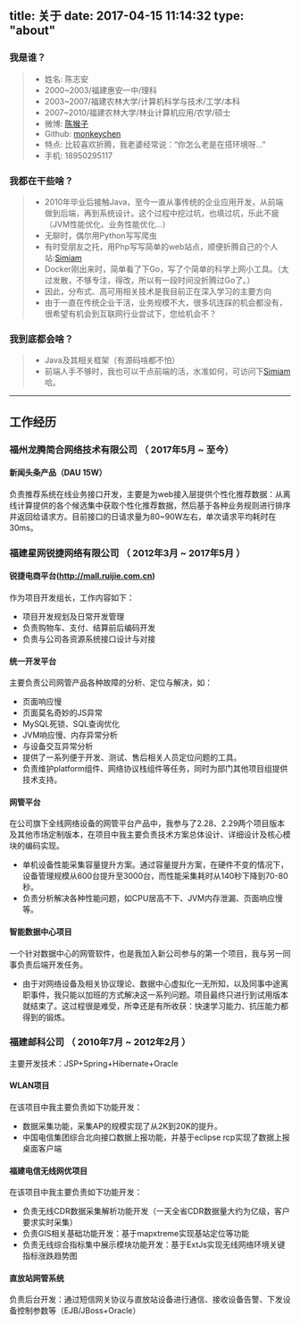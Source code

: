 title: 关于
date: 2017-04-15 11:14:32
type: "about"
---
### 我是谁？
> * 姓名: 陈志安
> * 2000~2003/福建惠安一中/理科
> * 2003~2007/福建农林大学/计算机科学与技术/工学/本科
> * 2007~2010/福建农林大学/林业计算机应用/农学/硕士
> * 微博: [陈猴子](http://weibo.com/cza55007)
> * Github: [monkeychen](https://github.com/monkeychen)
> * 特点: 比较喜欢折腾，我老婆经常说：“你怎么老是在搭环境呀...”
> * 手机: 18950295117

### 我都在干些啥？
> * 2010年毕业后接触Java，至今一直从事传统的企业应用开发，从前端做到后端，再到系统设计。这个过程中挖过坑，也填过坑，乐此不疲（JVM性能优化、业务性能优化...）
> * 无聊时，偶尔用Python写写爬虫
> * 有时受朋友之托，用Php写写简单的web站点，顺便折腾自己的个人站:[Simiam](http://simiam.com)
> * Docker刚出来时，简单看了下Go，写了个简单的科学上网小工具。（太过发散，不够专注，得改，所以有一段时间没折腾过Go了。）
> * 因此，分布式、高可用相关技术是我目前正在深入学习的主要方向
> * 由于一直在传统企业干活，业务规模不大，很多坑连踩的机会都没有，很希望有机会到互联网行业尝试下，您给机会不？

### 我到底都会啥？
> * Java及其相关框架（有源码啥都不怕）
> * 前端人手不够时，我也可以干点前端的活，水准如何，可访问下[Simiam](http://simiam.com)哈。

---

## 工作经历
### 福州龙腾简合网络技术有限公司 （ 2017年5月 ~ 至今）
#### 新闻头条产品（DAU 15W）
负责推荐系统在线业务接口开发，主要是为web接入层提供个性化推荐数据：从离线计算提供的各个候选集中获取个性化推荐数据，然后基于各种业务规则进行排序并返回给请求方。目前接口的日请求量为80~90W左右，单次请求平均耗时在30ms。

### 福建星网锐捷网络有限公司 （ 2012年3月 ~ 2017年5月 ）
#### 锐捷电商平台(http://mall.ruijie.com.cn)
作为项目开发组长，工作内容如下：
- 项目开发规划及日常开发管理
- 负责购物车、支付、结算前后编码开发
- 负责与公司各资源系统接口设计与对接

#### 统一开发平台 
主要负责公司网管产品各种故障的分析、定位与解决，如： 
- 页面响应慢
- 页面莫名奇妙的JS异常
- MySQL死锁、SQL查询优化
- JVM响应慢、内存异常分析
- 与设备交互异常分析
- 提供了一系列便于开发、测试、售后相关人员定位问题的工具。
- 负责维护platform组件、网络协议栈组件等任务，同时为部门其他项目组提供技术支持。

#### 网管平台 
在公司旗下全线网络设备的网管平台产品中，我参与了2.28、2.29两个项目版本及其他市场定制版本，在项目中我主要负责技术方案总体设计、详细设计及核心模块的编码实现。

 - 单机设备性能采集容量提升方案。通过容量提升方案，在硬件不变的情况下，设备管理规模从600台提升至3000台，而性能采集耗时从140秒下降到70-80秒。
 - 负责分析解决各种性能问题，如CPU居高不下、JVM内存泄漏、页面响应慢等。


#### 智能数据中心项目
一个针对数据中心的网管软件，也是我加入新公司参与的第一个项目，我与另一同事负责后端开发任务。

 - 由于对网络设备及相关协议理论、数据中心虚拟化一无所知，以及同事中途离职事件，我只能以加班的方式解决这一系列问题。项目最终只进行到试用版本就结束了。这过程很是难受，所幸还是有所收获：快速学习能力、抗压能力都得到的锻炼。

 
### 福建邮科公司 （ 2010年7月 ~ 2012年2月 ）
主要开发技术：JSP+Spring+Hibernate+Oracle

#### WLAN项目 
在该项目中我主要负责如下功能开发：

 - 数据采集功能，采集AP的规模实现了从2K到20K的提升。
 - 中国电信集团综合北向接口数据上报功能，并基于eclipse rcp实现了数据上报桌面客户端

#### 福建电信无线网优项目 
在该项目中我主要负责如下功能开发：

 - 负责无线CDR数据采集解析功能开发（一天全省CDR数据量大约为亿级，客户要求实时采集）
 - 负责GIS相关基础功能开发：基于mapxtreme实现基站定位等功能
 - 负责无线综合指标集中展示模块功能开发：基于ExtJs实现无线网络环境关键指标涨跌趋势图

#### 直放站网管系统
负责后台开发：通过短信网关协议与直放站设备进行通信、接收设备告警、下发设备控制参数等（EJB/JBoss+Oracle）


